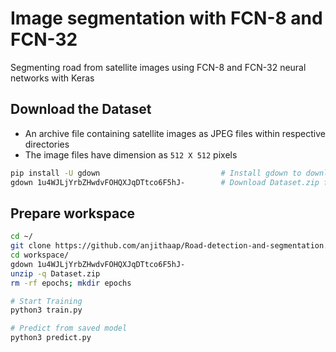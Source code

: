 # Image segmentation with FCN-8 and FCN-32
Segmenting road from satellite images using FCN-8 and FCN-32 neural networks with Keras


## Download the Dataset
* An archive file containing satellite images as JPEG files within respective directories
* The image files have dimension as `512 X 512` pixels
```bash
pip install -U gdown                           # Install gdown to download GDrive files
gdown 1u4WJLjYrbZHwdvFOHQXJqDTtco6F5hJ-        # Download Dataset.zip file from Google Drive
```

## Prepare workspace
```bash
cd ~/
git clone https://github.com/anjithaap/Road-detection-and-segmentation.git workspace
cd workspace/
gdown 1u4WJLjYrbZHwdvFOHQXJqDTtco6F5hJ-
unzip -q Dataset.zip
rm -rf epochs; mkdir epochs

# Start Training
python3 train.py

# Predict from saved model
python3 predict.py
```
